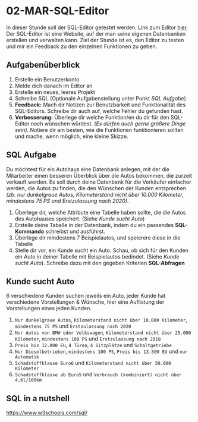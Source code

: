 # 02-MAR-SQL-Editor

In dieser Stunde soll der SQL-Editor getestet werden. Link zum Editor [hier](www.christian-bernstein.de). Der SQL-Editor ist eine Website, auf der man seine eigenen Datenbanken erstellen und verwalten kann. Ziel der Stunde ist es, den Editor zu testen und mir ein Feedback zu den einzelnen Funktionen zu geben. 

## Aufgabenüberblick
1. Erstelle ein Benutzerkonto
2. Melde dich danach im Editor an
3. Erstelle ein neues, leeres Projekt
4. Schreibe SQL (Optionale Aufgabenstellung unter Punkt *SQL Aufgabe*)
5. **Feedback:** Mach dir Notizen zur Benutzbarkeit und Funktionalität des SQL-Editors. Schreibe dir auch auf, welche Fehler du gefunden hast.
6. **Verbesserung:** Überlege dir welche Funktion/en du dir für den SQL-Editor noch wünschen würdest. *(Es dürfen auch gerne größere Dinge sein)*. Notiere dir am besten, wie die Funktionen funktionieren sollten und mache, wenn möglich, eine kleine Skizze. 

## SQL Aufgabe
Du möchtest für ein Autohaus eine Datenbank anlegen, mit der die Mitarbeiter einen besseren Überblick über die Autos bekommen, die zurzeit verkauft werden. Es soll durch deine Datenbank für die Verkäufer einfacher werden, die Autos zu finden, die den Wünschen der Kunden entsprechen *(zb. nur dunkelgraue Autos, Kilometerstand nicht über 10.000 Kilometer, mindestens 75 PS und Erstzulassung nach 2020)*.

1. Überlege dir, welche Attribute eine Tabelle haben sollte, die die Autos des Autohauses speichert. (Siehe *Kunde sucht Auto*)
2. Erstelle deine Tabelle in der Datenbank, indem du ein passendes **SQL-Kommando** schreibst und ausführst.
3. Überlege dir mindestens 7 Beispielautos, und speierere diese in die Tabelle
4. Stelle dir vor, ein Kunde sucht ein Auto. Schau, ob sich für den Kunden ein Auto in deiner Tabelle mit Beispielautos bedindet. (Siehe *Kunde sucht Auto*). Schreibe dazu mit den gegeben Kriterien **SQL-Abfragen**

## Kunde sucht Auto
6 verschiedene Kunden suchen jeweils ein Auto, jeder Kunde hat verschiedene Vorstellungen & Wünsche, hier eine Auflistung der Vorstellungen eines jeden Kunden.
1. `Nur dunkelgraue Autos`, `Kilometerstand nicht über 10.000 Kilometer`, `mindestens 75 PS` und `Erstzulassung nach 2020`
2. `Nur Autos von BMW oder Volkswagen`, `Kilometerstand nicht über 25.000 Kilometer`, `mindestens 100 PS` und `Erstzulassung nach 2018`
3. `Preis bis 12.000 EU`, `4 Türen`, `4 Sitzplätze` und `Schaltgetriebe`
4. `Nur Dieselbetrieben`, `mindestens 100 PS`, `Preis bis 13.500 EU` und `nur Automatik`
5. `Schadstoffklasse Euro6` und `Kilometerstand nicht über 50.000 Kilometer`
6. `Schadstoffklasse ab Euro5` und `Verbrauch (kombiniert) nicht über 4,6l/100km`

## SQL in a nutshell
https://www.w3schools.com/sql/
